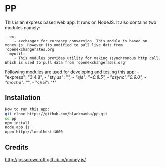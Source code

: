 PP
=========

This is an express based web app. It runs on NodeJS. It also contains two modules namely:

    - ex: 
        - exchanger for currency conversion. This module is based on money.js. However its modified to pull live data from 'openexchangerates.org'
    - myutil: 
        - This modules provides utility for making asynchronous http call. Which is used to pull data from 'openexchangerates.org'


Following modules are used for developing and testing this app:
    - "express": "3.4.8",
    - "stylus": "*",
    - "ejs": "~0.8.5",
    - "async":"0.9.0",
    - "mocha": "*",
    - "chai": "*"


Installation
--------------

```sh
How to run this app:
git clone https://github.com/blackmamba/pp.git
cd pp
npm install
node app.js
open http://localhost:3000
```

Credits
--------------
http://josscrowcroft.github.io/money.js/

